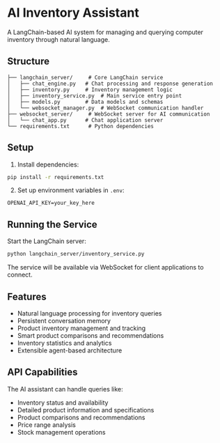 # AI Inventory Assistant

A LangChain-based AI system for managing and querying computer inventory through natural language.

## Structure

```
├── langchain_server/     # Core LangChain service
│   ├── chat_engine.py   # Chat processing and response generation
│   ├── inventory.py     # Inventory management logic
│   ├── inventory_service.py  # Main service entry point
│   ├── models.py        # Data models and schemas
│   └── websocket_manager.py  # WebSocket communication handler
├── websocket_server/     # WebSocket server for AI communication
│   └── chat_app.py      # Chat application server
└── requirements.txt      # Python dependencies
```

## Setup

1. Install dependencies:
```bash
pip install -r requirements.txt
```

2. Set up environment variables in `.env`:
```
OPENAI_API_KEY=your_key_here
```

## Running the Service

Start the LangChain server:
```bash
python langchain_server/inventory_service.py
```

The service will be available via WebSocket for client applications to connect.

## Features

- Natural language processing for inventory queries
- Persistent conversation memory
- Product inventory management and tracking
- Smart product comparisons and recommendations
- Inventory statistics and analytics
- Extensible agent-based architecture

## API Capabilities

The AI assistant can handle queries like:
- Inventory status and availability
- Detailed product information and specifications
- Product comparisons and recommendations
- Price range analysis
- Stock management operations 